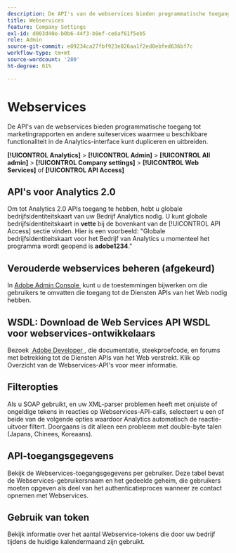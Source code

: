 ```yaml
---
description: De API's van de webservices bieden programmatische toegang tot marketingrapporten en andere suiteservices waarmee u beschikbare functionaliteit in de Analytics-interface kunt dupliceren en uitbreiden.
title: Webservices
feature: Company Settings
exl-id: d003d40e-b0b6-44f3-b9ef-ce6af61f5eb5
role: Admin
source-git-commit: e09234ca27fbf923e026aa1f2ed0ebfed636bf7c
workflow-type: tm+mt
source-wordcount: '280'
ht-degree: 61%

---
```


# Webservices

De API&#39;s van de webservices bieden programmatische toegang tot marketingrapporten en andere suiteservices waarmee u beschikbare functionaliteit in de Analytics-interface kunt dupliceren en uitbreiden.

**[!UICONTROL Analytics]** > **[!UICONTROL Admin]** > **[!UICONTROL All admin]** > **[!UICONTROL Company settings]** > **[!UICONTROL Web Services]** of **[!UICONTROL API Access]**


## API&#39;s voor Analytics 2.0

Om tot Analytics 2.0 APIs toegang te hebben, hebt u globale bedrijfsidentiteitskaart van uw Bedrijf Analytics nodig. U kunt globale bedrijfsidentiteitskaart in **vette** bij de bovenkant van de [!UICONTROL API Access] sectie vinden. Hier is een voorbeeld: &quot;Globale bedrijfsidentiteitskaart voor het Bedrijf van Analytics u momenteel het programma wordt geopend is **adobe1234**.&quot;

## Verouderde webservices beheren (afgekeurd)

In [&#x200B; Adobe Admin Console &#x200B;](https://helpx.adobe.com/nl/enterprise/using/admin-console.html) kunt u de toestemmingen bijwerken om die gebruikers te omvatten die toegang tot de Diensten APIs van het Web nodig hebben.

## WSDL: Download de Web Services API WSDL voor webservices-ontwikkelaars

Bezoek [&#x200B; Adobe Developer &#x200B;](https://developer.adobe.com/analytics-apis/docs/2.0/), die documentatie, steekproefcode, en forums met betrekking tot de Diensten APIs van het Web verstrekt. Klik op Overzicht van de Webservices-API&#39;s voor meer informatie.

## Filteropties

Als u SOAP gebruikt, en uw XML-parser problemen heeft met onjuiste of ongeldige tekens in reacties op Webservices-API-calls, selecteert u een of beide van de volgende opties waardoor Analytics automatisch de reactie-uitvoer filtert. Doorgaans is dit alleen een probleem met double-byte talen (Japans, Chinees, Koreaans).

## API-toegangsgegevens

Bekijk de Webservices-toegangsgegevens per gebruiker. Deze tabel bevat de Webservices-gebruikersnaam en het gedeelde geheim, die gebruikers moeten opgeven als deel van het authenticatieproces wanneer ze contact opnemen met Webservices.

## Gebruik van token

Bekijk informatie over het aantal Webservice-tokens die door uw bedrijf tijdens de huidige kalendermaand zijn gebruikt.
